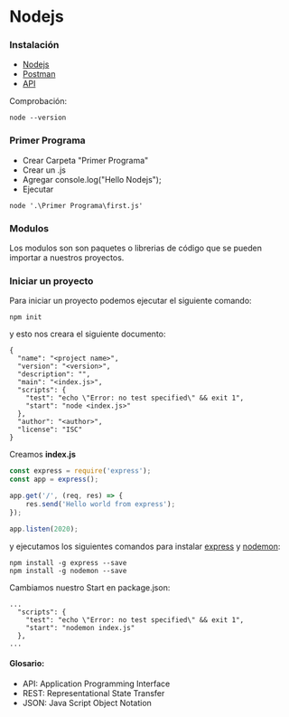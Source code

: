 # Nodejs

### Instalación
- [Nodejs](https://nodejs.org/es/download/)
- [Postman](https://www.postman.com/downloads/)
- [API](https://jsonplaceholder.typicode.com/posts)

Comprobación:
```
node --version
```

### Primer Programa
- Crear Carpeta "Primer Programa"
- Crear un .js 
- Agregar console.log("Hello Nodejs");
- Ejecutar
```
node '.\Primer Programa\first.js'
```

### Modulos 
Los modulos son son paquetes o librerias de código que se pueden importar a nuestros proyectos.

### Iniciar un proyecto
Para iniciar un proyecto podemos ejecutar el siguiente comando:
```
npm init
```
y esto nos creara el siguiente documento:
```
{
  "name": "<project name>",
  "version": "<version>",
  "description": "",
  "main": "<index.js>",
  "scripts": {
    "test": "echo \"Error: no test specified\" && exit 1",
    "start": "node <index.js>"
  },
  "author": "<author>",
  "license": "ISC"
}

```

Creamos **index.js**
```javascript
const express = require('express');
const app = express();

app.get('/', (req, res) => {
    res.send('Hello world from express');
});

app.listen(2020);
```

y ejecutamos los siguientes comandos para instalar [express](https://expressjs.com/es/4x/api.html) y [nodemon](https://www.npmjs.com/package/nodemon):
```
npm install -g express --save
npm install -g nodemon --save
```

Cambiamos nuestro Start en package.json:
```
...
  "scripts": {
    "test": "echo \"Error: no test specified\" && exit 1",
    "start": "nodemon index.js"
  },
...
```



#### Glosario:
- API: Application Programming Interface
- REST: Representational State Transfer 
- JSON: Java Script Object Notation
